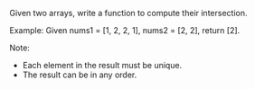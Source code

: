 Given two arrays, write a function to compute their intersection.

Example:
Given nums1 = [1, 2, 2, 1], nums2 = [2, 2], return [2].

Note:
* Each element in the result must be unique.
* The result can be in any order.
